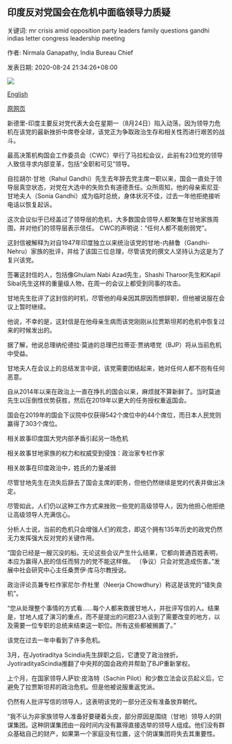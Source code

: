 ## 印度反对党国会在危机中面临领导力质疑

关键词: mr crisis amid opposition party leaders family questions gandhi indias letter congress leadership meeting

作者: Nirmala Ganapathy, India Bureau Chief

发表日期: 2020-08-24 21:34:26+08:00

![](https://www.straitstimes.com/sites/default/files/styles/x_large/public/articles/2020/08/24/hzcongress0824.jpg?itok=kEKhMfNg)

[English](India%27s%20opposition%20Congress%20in%20crisis%20amid%20questions%20over%20leadership.md)

[原网页](https://www.straitstimes.com/asia/south-asia/indias-opposition-congress-goes-into-crisis-amid-question-over-leadership)

新德里-印度主要反对党代表大会在星期一（8月24日）陷入动荡，因为领导力危机在该党的最新挫折中席卷全球，该党正为争取政治生存和相关性而进行艰苦的战斗。

最高决策机构国会工作委员会（CWC）举行了马拉松会议，此前有23位党的领导人致信寻求内部变革，包括“全职和可见”领导。

自拉胡尔·甘地（Rahul Gandhi）先生去年辞去党主席一职以来，国会一直处于领导层真空状态，对党在大选中的失败负有道德责任。众所周知，他的母亲索尼亚·甘地夫人（Sonia Gandhi）成为临时总统，身体状况不佳，过去一年他拒绝接听电话以恢复起诉。

这次会议似乎已经盖过了领导层的危机，大多数国会领导人都聚集在甘地家族周围，并对他们的领导层表示信任。 CWC的声明说：“任何人都不能削弱党”。

这封信被解释为对自1947年印度独立以来统治该党的甘地-内赫鲁（Gandhi-Nehru）家族的批评，并给了该国三位总理，尽管该党的撰文人坚持认为这是为了复兴该党。

签署这封信的人，包括像Ghulam Nabi Azad先生，Shashi Tharoor先生和Kapil Sibal先生这样的重量级人物，在周一的会议上都受到同事的攻击。

甘地先生批评了这封信的时机，尽管他的母亲因其原因而想辞职，但他被说服在会议上暂时继续。

他说，不幸的是，这封信是在他母亲生病而该党刚刚从拉贾斯坦邦的危机中恢复过来的时候发出的。

据了解，他说总理纳伦德拉·莫迪的总理巴拉蒂亚·贾纳塔党（BJP）将从当前危机中受益。

甘地夫人在会议上的总结发言中说，该党需要团结起来，她对任何人都不抱有任何恶意。

自从2014年以来在政治上一直在挣扎的国会以来，麻烦就不算新鲜了。当时莫迪先生以压倒性优势获胜，然后在2019年以更大的任务授权重返国会。

国会在2019年的国会下议院中仅获得542个席位中的44个席位，而日本人民党则赢得了303个席位。

相关故事印度国大党内部矛盾引起另一场危机

相关故事甘地家族的权力和权威受到侵蚀：政治家专栏作家

相关故事在印度政治中，姓氏的力量减弱

尽管甘地先生在流失后辞去了国会主席的职务，但他仍然继续是党的代表并做出决定。

尽管如此，人们仍以这种工作方式来挫败一些党的高级领导人，因为他担心他拒绝让高级领导人充满信心。

分析人士说，当前的危机只会增强人们的观念，即这个拥有135年历史的政党仍然无力发挥强大反对党的关键作用。

“国会已经是一艘沉没的船。无论这些会议产生什么结果，它都向普通百姓表明，本应为赢得人民的信任而努力的党不能这样做。 （争议）只会对党造成伤害。”发展中社会研究中心主任桑贾伊·库马尔教授说。

政治评论员兼专栏作家尼尔·乔杜里（Neerja Chowdhury）称这是该党的“错失良机”。

“您从处理整个事情的方式看……每个人都来救援甘地人，并批评写信的人。结果是，甘地人成了演习的重点，而不是提出的问题23人谈到了需要改变的地方，以及需要一位专职的总统来结束这一职位。所有这些都被搁置了。”

该党在过去一年中看到了许多危机。

3月，在Jyotiraditya Scindia先生辞职之后，它遭受了政治挫折。JyotiradityaScindia推翻了中央邦的国会政府并帮助了BJP重新掌权。

上个月，在国家领导人萨钦·皮洛特（Sachin Pilot）和少数立法会议员起义后，它避免了拉贾斯坦邦的政治危机。但是他被说服重返党派。

仍然有人批评写信的领导人，这表明该党的一部分还没有准备放弃朝代。

“我不认为非家族领导人准备好要硬着头皮，部分原因是围绕（甘地）领导人的阴谋集团。这种阴谋集团由一段时间内没有赢得直接选举的领导人组成。他们没有群众基础自己的财产，如果第一个家庭没有位置，这个阴谋集团将失去其重要性。
